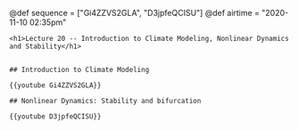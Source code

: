 @def sequence = ["Gi4ZZVS2GLA", "D3jpfeQCISU"]
@def airtime = "2020-11-10 02:35pm"
~~~
<h1>Lecture 20 -- Introduction to Climate Modeling, Nonlinear Dynamics and Stability</h1>
~~~

~~~Airs on: <span class="moment">~~~{{showtime airtime}}~~~ EST</span>~~~

## Introduction to Climate Modeling

{{youtube Gi4ZZVS2GLA}}

## Nonlinear Dynamics: Stability and bifurcation

{{youtube D3jpfeQCISU}}

